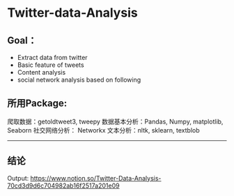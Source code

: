 # Twitter-data-Analysis

## Goal： 
- Extract data from twitter 
- Basic feature of tweets 
- Content analysis 
- social network analysis based on following

## 所用Package:
爬取数据：getoldtweet3, tweepy
数据基本分析：Pandas, Numpy, matplotlib, Seaborn 
社交网络分析： Networkx
文本分析：nltk, sklearn, textblob

---
## 结论
Output: https://www.notion.so/Twitter-Data-Analysis-70cd3d9d6c704982ab16f2517a201e09


